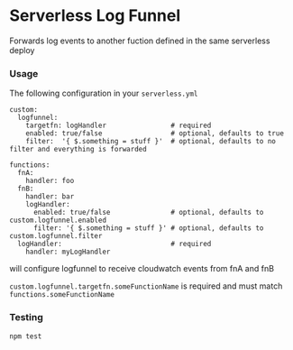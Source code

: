 # Serverless Log Funnel

Forwards log events to another fuction defined in the same serverless deploy

### Usage

The following configuration in your `serverless.yml`
```
custom:
  logfunnel:
    targetfn: logHandler                # required
    enabled: true/false                 # optional, defaults to true
    filter:  '{ $.something = stuff }'  # optional, defaults to no filter and everything is forwarded

functions:
  fnA:
    handler: foo
  fnB:
    handler: bar
    logHandler:
      enabled: true/false               # optional, defaults to custom.logfunnel.enabled
      filter: '{ $.something = stuff }' # optional, defaults to custom.logfunnel.filter
  logHandler:                           # required
    handler: myLogHandler
```
will configure logfunnel to receive cloudwatch events from fnA and fnB

`custom.logfunnel.targetfn.someFunctionName` is required and must match `functions.someFunctionName`

### Testing

`npm test`
